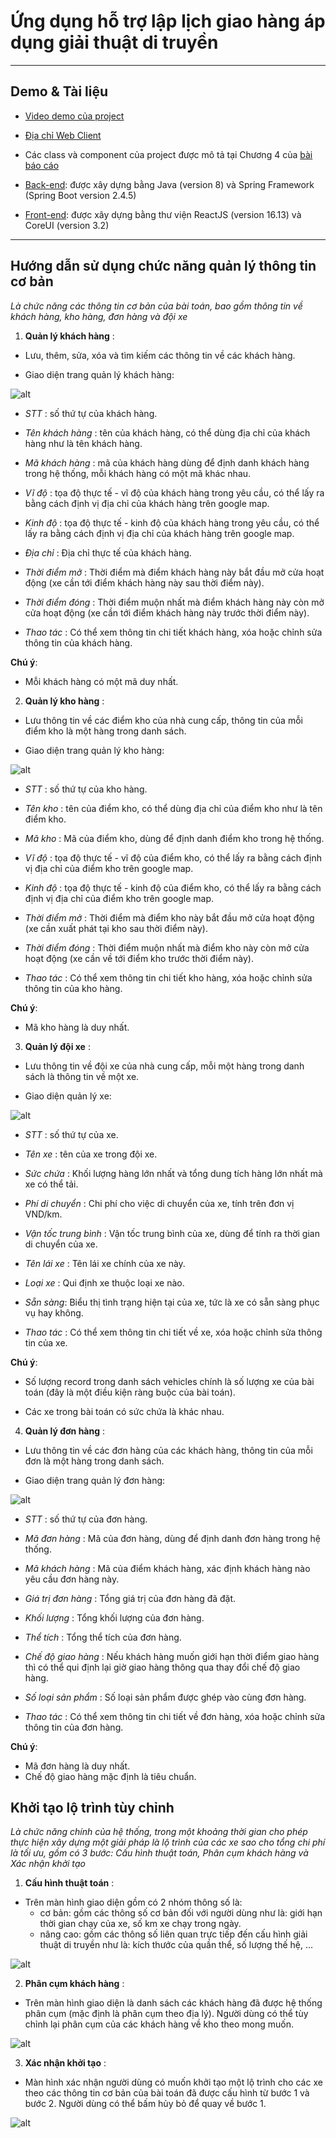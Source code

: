 

  

# Ứng dụng hỗ trợ lập lịch giao hàng áp dụng giải thuật di truyền

  

----

## Demo & Tài liệu

-  [Video demo của project](https://drive.google.com/file/d/1Coe7yUO5_YCULgukeA9fl_ttqK658AvV/view?usp=sharing)

-  [Địa chỉ Web Client](https://route-scheduler.netlify.app/)

- Các class và component của project được mô tả tại Chương 4 của [bài báo cáo](https://drive.google.com/file/d/1c3bakT0dXFsrLz0RWfu3avExlabmN9yg/view?usp=sharing)

- [Back-end](https://github.com/zovivo/route-scheduler/tree/master/route-scheduler-pr/back-end): được xây dựng bằng Java (version 8) và Spring Framework (Spring Boot version 2.4.5)
- [Front-end](https://github.com/zovivo/route-scheduler/tree/master/route-scheduler-pr/front-end): được xây dựng bằng thư viện ReactJS (version 16.13) và CoreUI (version 3.2)
  

----


## Hướng dẫn sử dụng chức năng quản lý thông tin cơ bản

  

*Là chức năng các thông tin cơ bản của bài toán, bao gồm thông tin về khách hàng, kho hàng, đơn hàng và đội xe*

  

  

1.  **Quản lý khách hàng** :

  

- Lưu, thêm, sửa, xóa và tìm kiếm các thông tin về các khách hàng.
  

- Giao diện trang quản lý khách hàng:

  
![alt](/images/customer.png)

  

-  *STT* : số thứ tự của khách hàng.

-  *Tên khách hàng* : tên của khách hàng, có thể dùng địa chỉ của khách hàng như là tên khách hàng.

-  *Mã khách hàng* : mã của khách hàng dùng để định danh khách hàng trong hệ thống, mỗi khách hàng có một mã khác nhau.
  

-  *Vĩ độ* : tọa độ thực tế - vĩ độ của khách hàng trong yêu cầu, có thể lấy ra bằng cách định vị địa chỉ của khách hàng trên google map.

  

-  *Kinh độ* : tọa độ thực tế - kinh độ của khách hàng trong yêu cầu, có thể lấy ra bằng cách định vị địa chỉ của khách hàng trên google map.

  

-  *Địa chỉ* : Địa chỉ thực tế của khách hàng.

  

-  *Thời điểm mở* : Thời điểm mà điểm khách hàng này bắt đầu mở cửa hoạt động (xe cần tới điểm khách hàng này sau thời điểm này).

  

-  *Thời điểm đóng* : Thời điểm muộn nhất mà điểm khách hàng này còn mở cửa hoạt động (xe cần tới điểm khách hàng này trước thời điểm này).

  

-  *Thao tác* : Có thể xem thông tin chi tiết khách hàng, xóa hoặc chỉnh sửa thông tin của khách hàng.

  

  

**Chú ý**:

  

- Mỗi khách hàng có một mã duy nhất.

  

  

2.  **Quản lý kho hàng** :

  

  

- Lưu thông tin về các điểm kho của nhà cung cấp, thông tin của mỗi điểm kho là một hàng trong danh sách.

  

- Giao diện trang quản lý kho hàng:

  

 ![alt](/images/depot.png)
  
  

-  *STT* : số thứ tự của kho hàng.

-  *Tên kho* : tên của điểm kho, có thể dùng địa chỉ của điểm kho như là tên điểm kho.

-  *Mã kho* : Mã của điểm kho, dùng để định danh điểm kho trong hệ thống.
  

-  *Vĩ độ* : tọa độ thực tế - vĩ độ của điểm kho, có thể lấy ra bằng cách định vị địa chỉ của điểm kho trên google map.

  

-  *Kinh độ* : tọa độ thực tế - kinh độ của điểm kho, có thể lấy ra bằng cách định vị địa chỉ của điểm kho trên google map.

  

-  *Thời điểm mở* : Thời điểm mà điểm kho này bắt đầu mở cửa hoạt động (xe cần xuất phát tại kho sau thời điểm này).

  

-  *Thời điểm đóng* : Thời điểm muộn nhất mà điểm kho này còn mở cửa hoạt động (xe cần về tới điểm kho trước thời điểm này).

  

-  *Thao tác* : Có thể xem thông tin chi tiết kho hàng, xóa hoặc chỉnh sửa thông tin của kho hàng.
  

**Chú ý**:

  

- Mã kho hàng là duy nhất.

  

3.  **Quản lý đội xe** :

  

- Lưu thông tin về đội xe của nhà cung cấp, mỗi một hàng trong danh sách là thông tin về một xe.

  

- Giao diện quản lý xe:

![alt](/images/vehicle.png)
  

-  *STT* : số thứ tự của xe.

  

-  *Tên xe* : tên của xe trong đội xe.

  

-  *Sức chứa* : Khối lượng hàng lớn nhất và tổng dung tích hàng lớn nhất mà xe có thể tải.

  

-  *Phí di chuyển* : Chi phí cho việc di chuyển của xe, tính trên đơn vị VND/km.

  

-  *Vận tốc trung bình* : Vận tốc trung bình của xe, dùng để tính ra thời gian di chuyển của xe.

  

-  *Tên lái xe* : Tên lái xe chính của xe này.

-  *Loại xe* : Qui định xe thuộc loại xe nào.
- *Sẵn sàng*: Biểu thị tình trạng hiện tại của xe, tức là xe có sẵn sàng phục vụ hay không.
-  *Thao tác* : Có thể xem thông tin chi tiết về xe, xóa hoặc chỉnh sửa thông tin của xe.
  

**Chú ý**:

  

- Số lượng record trong danh sách vehicles chính là số lượng xe của bài toán (đây là một điều kiện ràng buộc của bài toán).

  

- Các xe trong bài toán có sức chứa là khác nhau.

4.  **Quản lý đơn hàng** :

  

  

- Lưu thông tin về các đơn hàng của các khách hàng, thông tin của mỗi đơn là một hàng trong danh sách.

  

- Giao diện trang quản lý đơn hàng:

  

 ![alt](/images/order.png)
  
  

-  *STT* : số thứ tự của đơn hàng.

-  *Mã đơn hàng* : Mã của đơn hàng, dùng để định danh đơn hàng trong hệ thống.

-  *Mã khách hàng* : Mã của điểm khách hàng, xác định khách hàng nào yêu cầu đơn hàng này.
  

-  *Giá trị đơn hàng* : Tổng giá trị của đơn hàng đã đặt.

  

-  *Khối lượng* : Tổng khối lượng của đơn hàng.


-  *Thể tích* : Tổng thể tích của đơn hàng.

  

-  *Chế độ giao hàng* : Nếu khách hàng muốn giới hạn thời điểm giao hàng thì có thể qui định lại giờ giao hàng thông qua thay đổi chế độ giao hàng.

  

-  *Số loại sản phẩm* : Số loại sản phẩm được ghép vào cùng đơn hàng.
  
-  *Thao tác* : Có thể xem thông tin chi tiết về đơn hàng, xóa hoặc chỉnh sửa thông tin của đơn hàng.

**Chú ý**:

  

- Mã đơn hàng là duy nhất.
- Chế độ giao hàng mặc định là tiêu chuẩn.

## Khởi tạo lộ trình tùy chỉnh

*Là chức năng chính của hệ thống, trong một khoảng thời gian cho phép thực hiện xây dựng một giải pháp là lộ trình của các xe sao cho tổng chi phí là tối ưu, gồm có 3 bước: Cấu hình thuật toán, Phân cụm khách hàng và Xác nhận khởi tạo*

1.  **Cấu hình thuật toán** :
 
 - Trên màn hình giao diện gồm có 2 nhóm thông số là:
 	- cơ bản: gồm các thông số cơ bản đối với người dùng như là: giới hạn thời gian chạy của xe, số km xe chạy trong ngày.
	- nâng cao: gồm các thông số liên quan trực tiếp đến cấu hình giải thuật di truyền như là: kích thước của quần thể, số lượng thế hệ, ...

 ![alt](/images/config.png)

2.  **Phân cụm khách hàng** :

- Trên màn hình giao diện là danh sách các khách hàng đã được hệ thống phân cụm (mặc định là phân cụm theo địa lý). Người dùng có thể tùy chỉnh lại phân cụm của các khách hàng về kho theo mong muốn.

 ![alt](/images/cluster.png)

3.  **Xác nhận khởi tạo** :

- Màn hình xác nhận người dùng có muốn khởi tạo một lộ trình cho các xe theo các thông tin cơ bản của bài toán đã được cấu hình từ bước 1 và bước 2. Người dùng có thể bấm hủy bỏ để quay về bước 1.

 ![alt](/images/confirm.png)
